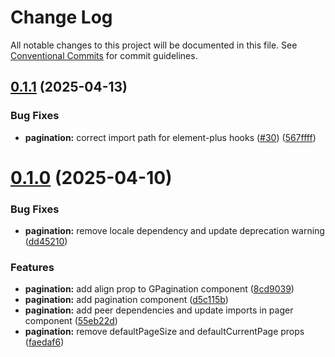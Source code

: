 # Change Log

All notable changes to this project will be documented in this file.
See [Conventional Commits](https://conventionalcommits.org) for commit guidelines.

## [0.1.1](https://github.com/Flash-Global66/global-design-system/compare/@flash-global66/g-pagination@0.1.0...@flash-global66/g-pagination@0.1.1) (2025-04-13)


### Bug Fixes

* **pagination:** correct import path for element-plus hooks ([#30](https://github.com/Flash-Global66/global-design-system/issues/30)) ([567ffff](https://github.com/Flash-Global66/global-design-system/commit/567ffff2dac505f2dd12d54f79225959addeacb3))





# [0.1.0](https://github.com/Flash-Global66/global-design-system/compare/@flash-global66/g-pagination@0.0.7...@flash-global66/g-pagination@0.1.0) (2025-04-10)


### Bug Fixes

* **pagination:** remove locale dependency and update deprecation warning ([dd45210](https://github.com/Flash-Global66/global-design-system/commit/dd45210389ba297c9e30475bfc1a039cead9b3e2))


### Features

* **pagination:** add align prop to GPagination component ([8cd9039](https://github.com/Flash-Global66/global-design-system/commit/8cd90390f34ba970b136b31f3d8875a9a182e29f))
* **pagination:** add pagination component ([d5c115b](https://github.com/Flash-Global66/global-design-system/commit/d5c115b8d31c00dcc0f34b3738873daba2b25f21))
* **pagination:** add peer dependencies and update imports in pager component ([55eb22d](https://github.com/Flash-Global66/global-design-system/commit/55eb22de344cadc82e3fe32963351c86a67bffb1))
* **pagination:** remove defaultPageSize and defaultCurrentPage props ([faedaf6](https://github.com/Flash-Global66/global-design-system/commit/faedaf67fe9feb39d1d2a798ec9eef34df6b5ac8))
